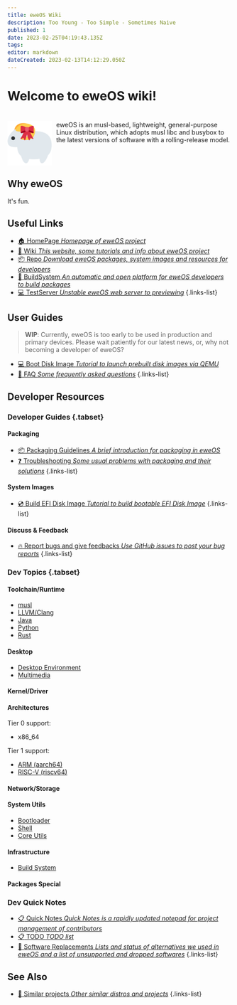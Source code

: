 ```yaml
---
title: eweOS Wiki
description: Too Young - Too Simple - Sometimes Naive
published: 1
date: 2023-02-25T04:19:43.135Z
tags: 
editor: markdown
dateCreated: 2023-02-13T14:12:29.050Z
---
```


<h1>Welcome to eweOS wiki!</h1>

<div style="display: inline-block; padding-top: 20px;">
<img src="/logo.png" alt="eweOS Logo" width="100" style="float: left; margin-right: 10px;"/>
eweOS is an musl-based, lightweight, general-purpose Linux distribution, which adopts musl libc and busybox to the latest versions of software with a rolling-release model.
</div>

## Why eweOS

It's fun.

## Useful Links

- [:house: HomePage *Homepage of eweOS project*](https://os.ewe.moe)
- [:notebook_with_decorative_cover: Wiki *This website, some tutorials and info about eweOS project*](https://os-wiki.ewe.moe)
- [:package: Repo *Download eweOS packages, system images and resources for developers*](https://os-repo.ewe.moe)
- [:hammer: BuildSystem *An automatic and open platform for eweOS developers to build packages*](https://os-build.ewe.moe)
- [:computer: TestServer *Unstable eweOS web server to previewing*](https://os-test.ewe.moe)
{.links-list}

## User Guides

> **WIP**: Currently, eweOS is too early to be used in production and primary devices. Please wait patiently for our latest news, or, why not becoming a developer of eweOS?

- [:computer: Boot Disk Image *Tutorial to launch prebuilt disk images via QEMU*](/guides/boot-diskimage)
- [:raising_hand: FAQ *Some frequently asked questions*](/guides/faq)
{.links-list}

## Developer Resources

### Developer Guides {.tabset}

#### Packaging

- [:package: Packaging Guidelines *A brief introduction for packaging in eweOS*](/dev/guide/packaging)
- [:question: Troubleshooting *Some usual problems with packaging and their solutions*](/dev/guide/troubleshooting)
{.links-list}

#### System Images

- [:cd: Build EFI Disk Image *Tutorial to build bootable EFI Disk Image*](/dev/guide/build-efi-disk-img)
{.links-list}

#### Discuss & Feedback

- [:fire: Report bugs and give feedbacks *Use GitHub issues to post your bug reports*](https://github.com/eweOS/bugs/issues)
{.links-list}

### Dev Topics {.tabset}

#### Toolchain/Runtime

- [musl](/dev/topic/toolchain/musl)
- [LLVM/Clang](/dev/topic/toolchain/llvm)
- [Java](/dev/topic/toolchain/java)
- [Python](/dev/topic/toolchain/python)
- [Rust](/dev/topic/toolchain/rust)

#### Desktop

- [Desktop Environment](/dev/topic/desktop/desktop-env)
- [Multimedia](/dev/topic/desktop/multimedia)

#### Kernel/Driver

#### Architectures

Tier 0 support:
- x86_64

Tier 1 support:
- [ARM (aarch64)](/dev/topic/arch/arm)
- [RISC-V (riscv64)](/dev/topic/arch/riscv)

#### Network/Storage

#### System Utils

- [Bootloader](/dev/topic/sysutils/bootloader)
- [Shell](/dev/topic/sysutils/shell)
- [Core Utils](/dev/topic/sysutils/coreutils)

#### Infrastructure

- [Build System](/dev/topic/infra/build-system)

#### Packages Special

### Dev Quick Notes

- [:clipboard: Quick Notes *Quick Notes is a rapidly updated notepad for project management of contributors*](/dev/quick-notes)
- [:clipboard: TODO *TODO list*](/dev/todo)
- [:repeat: Software Replacements *Lists and status of alternatives we used in eweOS and a list of unsupported and dropped softwares*](/dev/replacements)
{.links-list}

## See Also

- [:busts_in_silhouette: Similar projects *Other similar distros and projects*](/see-also/similar-projects)
{.links-list}